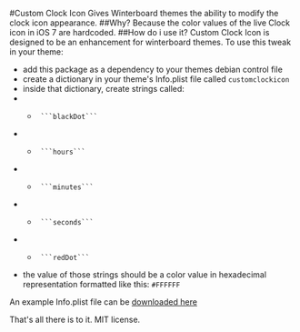 #Custom Clock Icon
Gives Winterboard themes the ability to modify the clock icon appearance.
##Why?
Because the color values of the live Clock icon in iOS 7 are hardcoded.
##How do i use it?
Custom Clock Icon is designed to be an enhancement for winterboard themes. To use this tweak in your theme:
*   add this package as a dependency to your themes debian control file
*   create a dictionary in your theme's Info.plist file called ```customclockicon```
*   inside that dictionary, create strings called:
*    +   	```blackDot```
*    +   	```hours```
*    +   	```minutes```
*    +   	```seconds```
*    +   	```redDot```
*   the value of those strings should be a color value in hexadecimal representation formatted like this: ```#FFFFFF```

An example Info.plist file can be [downloaded here](https://dl.dropboxusercontent.com/u/11861869/Info.plist)



That's all there is to it. MIT license.
